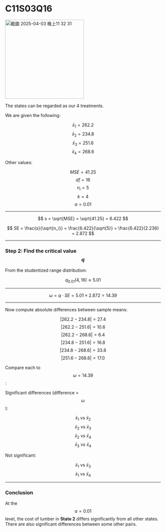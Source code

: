 # C11S03Q16
<img width="255" alt="截圖 2025-04-03 晚上11 32 31" src="https://github.com/user-attachments/assets/b1498c35-a681-445c-814c-dbd55abe2c7b" />

The states can be regarded as our 4 treatments. 



We are given the following:

$$
\bar{x}_1 = 262.2 
$$
$$
\bar{x}_2 = 234.8 
$$
$$
\bar{x}_3 = 251.6 
$$
$$
\bar{x}_4 = 268.6
$$

Other values:

$$
MSE = 41.25
$$
$$
df = 16 
$$
$$
n_i = 5 
$$
$$
k = 4 
$$
$$
\alpha = 0.01
$$

---


$$
s = \sqrt{MSE} = \sqrt{41.25} = 6.422
$$

$$
SE = \frac{s}{\sqrt{n_i}} = \frac{6.422}{\sqrt{5}} = \frac{6.422}{2.236} = 2.872
$$

---

### Step 2: Find the critical value $$q$$

From the studentized range distribution:

$$
q_{0.01}(4, 16) \approx 5.01
$$

---

$$
\omega = q \cdot SE = 5.01 \times 2.872 = 14.39
$$

---

Now compute absolute differences between sample means:

$$
|262.2 - 234.8| = 27.4 
$$
$$
|262.2 - 251.6| = 10.6 
$$
$$
|262.2 - 268.6| = 6.4 
$$
$$
|234.8 - 251.6| = 16.8 
$$
$$
|234.8 - 268.6| = 33.8 
$$
$$
|251.6 - 268.6| = 17.0
$$

Compare each to $$\omega = 14.39$$:

Significant differences (difference > $$\omega$$):

$$
\bar{x}_1 \text{ vs } \bar{x}_2 
$$
$$
\bar{x}_2 \text{ vs } \bar{x}_3 
$$
$$
\bar{x}_2 \text{ vs } \bar{x}_4 
$$
$$
\bar{x}_3 \text{ vs } \bar{x}_4
$$

Not significant:

$$
\bar{x}_1 \text{ vs } \bar{x}_3 
$$
$$
\bar{x}_1 \text{ vs } \bar{x}_4
$$

---

### Conclusion

At the $$\alpha = 0.01$$ level, the cost of lumber in **State 2** differs significantly from all other states. There are also significant differences between some other pairs.
